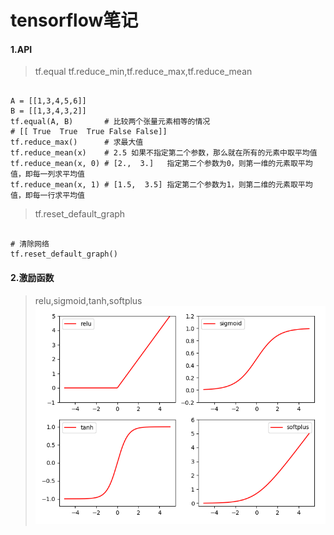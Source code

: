 # tensorflow笔记

#### 1.API
>tf.equal
>tf.reduce_min,tf.reduce_max,tf.reduce_mean
<pre><code>
A = [[1,3,4,5,6]]  
B = [[1,3,4,3,2]]  
tf.equal(A, B)       # 比较两个张量元素相等的情况
# [[ True  True  True False False]]
tf.reduce_max()      # 求最大值
tf.reduce_mean(x)    # 2.5 如果不指定第二个参数，那么就在所有的元素中取平均值
tf.reduce_mean(x, 0) # [2.,  3.]   指定第二个参数为0，则第一维的元素取平均值，即每一列求平均值
tf.reduce_mean(x, 1) # [1.5,  3.5] 指定第二个参数为1，则第二维的元素取平均值，即每一行求平均值
</code></pre>
>tf.reset_default_graph
<pre><code>
# 清除网络
tf.reset_default_graph()
</code></pre>
#### 2.激励函数
>relu,sigmoid,tanh,softplus
![](pic/1_3_1.png)

#### 
